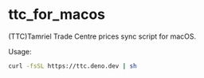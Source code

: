 # ttc_for_macos

(TTC)Tamriel Trade Centre prices sync script for macOS.

Usage:

```bash
curl -fsSL https://ttc.deno.dev | sh
```
